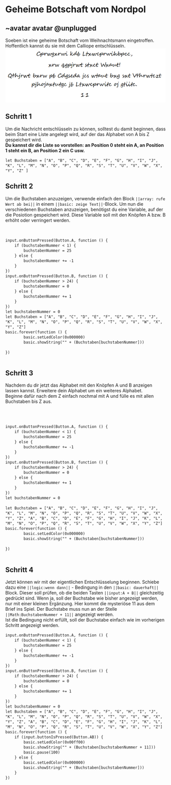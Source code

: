 # Geheime Botschaft vom Nordpol
## ~avatar avatar @unplugged
Soeben ist eine geheime Botschaft vom Weihnachtsmann eingetroffen. Hoffentlich kannst du sie mit dem Calliope entschlüsseln.
![Bootschaft](https://github.com/r00b1nh00d/geheimeBotschaftVomNordpol/blob/master/Geheim.PNG?raw=true)



## Schritt 1 
Um die Nachricht entschlüsseln zu können, solltest du damit beginnen, dass beim Start eine Liste angelegt wird, auf der das Alphabet von A bis Z gespeichert wird. <br>
**Du kannst dir die Liste so vorstellen: an Position 0 steht ein A, an Position 1 steht ein B, an Position 2 ein C usw.**
```blocks
let Buchstaben = ["A", "B", "C", "D", "E", "F", "G", "H", "I", "J", "K", "L", "M", "N", "O", "P", "Q", "R", "S", "T", "U", "V", "W", "X", "Y", "Z" ]
```

## Schritt 2
Um die Buchstaben anzuzeigen, verwende einfach den Block ``||array: rufe Wert ab bei||`` in einem ``||basic: zeige Text||``-Block. 
Um nun die verschiedenen Buchstaben anzuzeigen, benötigst du eine Variable, auf der die Posiotion gespeichert wird. Diese Variable soll mit den Knöpfen A bzw. B erhöht oder verringert werden. 
```blocks


input.onButtonPressed(Button.A, function () {
    if (buchstabenNummer < 1) {
        buchstabenNummer = 25
    } else {
        buchstabenNummer += -1
    }
})
input.onButtonPressed(Button.B, function () {
    if (buchstabenNummer > 24) {
        buchstabenNummer = 0
    } else {
        buchstabenNummer += 1
    }
})
let buchstabenNummer = 0
let Buchstaben = ["A", "B", "C", "D", "E", "F", "G", "H", "I", "J", "K", "L", "M", "N", "O", "P", "Q", "R", "S", "T", "U", "V", "W", "X", "Y", "Z"]
basic.forever(function () {
        basic.setLedColor(0x000000)
        basic.showString("" + (Buchstaben[buchstabenNummer]))
   
})


```

## Schritt 3 
Nachdem du dir jetzt das Alphabet mit den Knöpfen A und B anzeigen lassen kannst. Erweitere dein Alphabet um ein weiteres Alphabet. <br>
Beginne dafür nach dem Z einfach nochmal mit A und fülle es mit allen Buchstaben bis Z aus.
```blocks



input.onButtonPressed(Button.A, function () {
    if (buchstabenNummer < 1) {
        buchstabenNummer = 25
    } else {
        buchstabenNummer += -1
    }
})
input.onButtonPressed(Button.B, function () {
    if (buchstabenNummer > 24) {
        buchstabenNummer = 0
    } else {
        buchstabenNummer += 1
    }
})
let buchstabenNummer = 0

let Buchstaben = ["A", "B", "C", "D", "E", "F", "G", "H", "I", "J", "K", "L", "M", "N", "O", "P", "Q", "R", "S", "T", "U", "V", "W", "X", "Y", "Z", "A", "B", "C", "D", "E", "F", "G", "H", "I", "J", "K", "L", "M", "N", "O", "P", "Q", "R", "S", "T", "U", "V", "W", "X", "Y", "Z"]
basic.forever(function () {
        basic.setLedColor(0x000000)
        basic.showString("" + (Buchstaben[buchstabenNummer]))
   
})


```


## Schritt 4
Jetzt können wir mit der eigentlichen Entschlüsselung beginnen. Schiebe dazu eine ``||logic:wenn dann||`` - Bedingung in den ``||basic: dauerhaft||`` Block.
Dieser soll prüfen, ob die beiden Tasten ``||input:A + B||`` gleichzeitig gedrückt sind. Wenn ja, soll der Buchstabe wie bisher angezeigt werden, nur mit einer kleinen Ergänzung. Hier kommt die mysteriöse 11 aus dem Brief ins Spiel. Der Buchstabe muss nun an der Stelle ``||Math:BuchstabenNummer + 11||`` angezeigt werden. <br>
Ist die Bedingung nicht erfüllt, soll der Buchstabe einfach wie im vorherigen Schritt angezeigt werden.
```blocks
input.onButtonPressed(Button.A, function () {
    if (buchstabenNummer < 1) {
        buchstabenNummer = 25
    } else {
        buchstabenNummer += -1
    }
})
input.onButtonPressed(Button.B, function () {
    if (buchstabenNummer > 24) {
        buchstabenNummer = 0
    } else {
        buchstabenNummer += 1
    }
})
let buchstabenNummer = 0
let Buchstaben = ["A", "B", "C", "D", "E", "F", "G", "H", "I", "J", "K", "L", "M", "N", "O", "P", "Q", "R", "S", "T", "U", "V", "W", "X", "Y", "Z", "A", "B", "C", "D", "E", "F", "G", "H", "I", "J", "K", "L", "M", "N", "O", "P", "Q", "R", "S", "T", "U", "V", "W", "X", "Y", "Z"]
basic.forever(function () {
    if (input.buttonIsPressed(Button.AB)) {
        basic.setLedColor(0x00ff00)
        basic.showString("" + (Buchstaben[buchstabenNummer + 11]))
        basic.pause(100)
    } else {
        basic.setLedColor(0x000000)
        basic.showString("" + (Buchstaben[buchstabenNummer]))
    }
})
```

